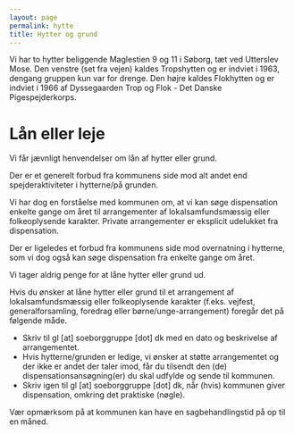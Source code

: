 ```yaml
---
layout: page
permalink: hytte
title: Hytter og grund
---
```

Vi har to hytter beliggende Maglestien 9 og 11 i Søborg, tæt ved Utterslev Mose. Den venstre (set fra vejen) kaldes Tropshytten og er indviet i 1963, dengang gruppen kun var for drenge. Den højre kaldes Flokhytten og er indviet i 1966 af Dyssegaarden Trop og Flok - Det Danske Pigespejderkorps.

# Lån eller leje

Vi får jævnligt henvendelser om lån af hytter eller grund.

Der er et generelt forbud fra kommunens side mod alt andet end spejderaktiviteter i hytterne/på grunden.

Vi har dog en forståelse med kommunen om, at vi kan søge dispensation enkelte gange om året til arrangementer af lokalsamfundsmæssig eller folkeoplysende karakter. Private arrangementer er eksplicit udelukket fra dispensation.

Der er ligeledes et forbud fra kommunens side mod overnatning i hytterne, som vi dog også kan søge dispensation fra enkelte gange om året.

Vi tager aldrig penge for at låne hytter eller grund ud.

Hvis du ønsker at låne hytter eller grund til et arrangement af lokalsamfundsmæssig eller folkeoplysende karakter (f.eks. vejfest, generalforsamling, foredrag eller børne/unge-arrangement) foregår det på følgende måde.

- Skriv til gl [at] soeborggruppe [dot] dk med en dato og beskrivelse af arrangementet.
- Hvis hytterne/grunden er ledige, vi ønsker at støtte arrangementet og der ikke er andet der taler imod, får du tilsendt den (de) dispensationsansøgning(er) du skal udfylde og sende til kommunen.
- Skriv igen til gl [at] soeborggruppe [dot] dk, når (hvis) kommunen giver dispensation, omkring det praktiske (nøgle).

Vær opmærksom på at kommunen kan have en sagbehandlingstid på op til en måned.
